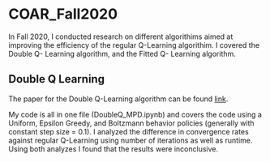 # COAR_Fall2020

In Fall 2020, I conducted research on different algorithims aimed at improving the efficiency of the regular Q-Learning algorithim. I covered the Double Q- Learning algorithm, and the Fitted Q- Learning algorithm. 

## Double Q Learning

The paper for the Double Q-Learning algorithm can be found [link](https://papers.nips.cc/paper/2010/file/091d584fced301b442654dd8c23b3fc9-Paper.pdf "here"). 

My code is all in one file (DoubleQ_MPD.ipynb) and covers the code using a Uniform, Epsilon Greedy, and Boltzmann behavior policies (generally with constant step size = 0.1). I analyzed the difference in convergence rates against regular Q-Learning using number of iterations as well as runtime. Using both analyzes I found that the results were inconclusive. 


